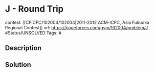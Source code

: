 # J - Round Trip

contest: [[CFICPC/102004/102004|2011-2012 ACM-ICPC, Asia Fukuoka Regional Contest]]
url: https://codeforces.com/gym/102004/problem/J
#Status/UNSOLVED
Tags: #

## Description

## Solution

